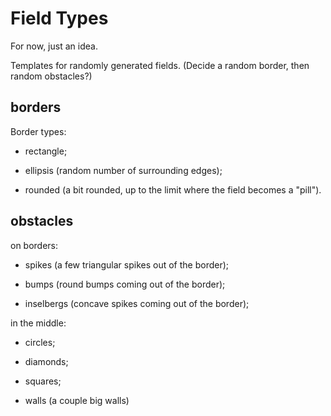 Field Types
===========

For now, just an idea.

Templates for randomly generated fields.
(Decide a random border, then random obstacles?)

## borders

Border types:

* rectangle;

* ellipsis (random number of surrounding edges);

* rounded (a bit rounded, up to the limit where the field becomes a "pill").


## obstacles

on borders:

* spikes (a few triangular spikes out of the border);

* bumps (round bumps coming out of the border);

* inselbergs (concave spikes coming out of the border);

in the middle:

* circles;

* diamonds;

* squares;

* walls (a couple big walls)
